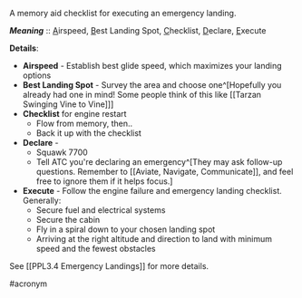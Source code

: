A memory aid checklist for executing an emergency landing.

***Meaning*** :: <u>A</u>irspeed, <u>B</u>est Landing Spot, <u>C</u>hecklist, <u>D</u>eclare, <u>E</u>xecute

**Details**: 
- **Airspeed** - Establish best glide speed, which maximizes your landing options
- **Best Landing Spot** - Survey the area and choose one^[Hopefully you already had one in mind! Some people think of this like [[Tarzan Swinging Vine to Vine]]]
- **Checklist** for engine restart
	- Flow from memory, then..
	- Back it up with the checklist
- **Declare** - 
	- Squawk 7700
	- Tell ATC you're declaring an emergency^[They may ask follow-up questions. Remember to [[Aviate, Navigate, Communicate]], and feel free to ignore them if it helps focus.]
- **Execute** - Follow the engine failure and emergency landing checklist. Generally:
	- Secure fuel and electrical systems
	- Secure the cabin
	- Fly in a spiral down to your chosen landing spot
	- Arriving at the right altitude and direction to land with minimum speed and the fewest obstacles

See [[PPL3.4 Emergency Landings]] for more details.

#acronym 